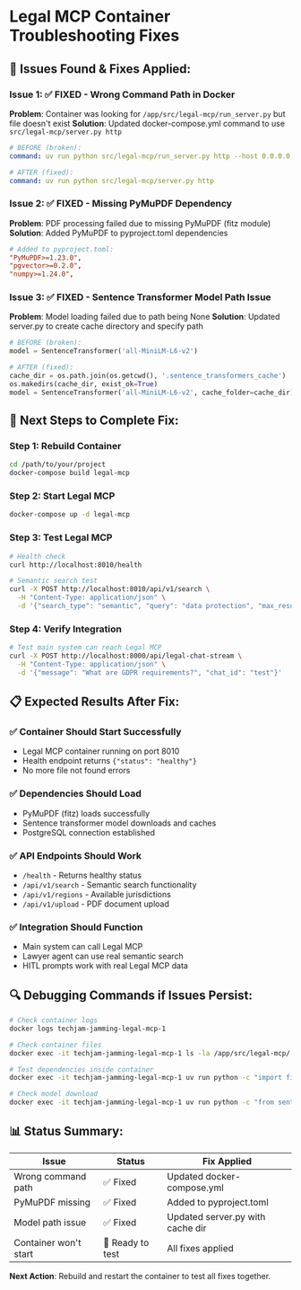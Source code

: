 # Legal MCP Container Troubleshooting Fixes

## 🔧 Issues Found & Fixes Applied:

### Issue 1: ✅ FIXED - Wrong Command Path in Docker
**Problem**: Container was looking for `/app/src/legal-mcp/run_server.py` but file doesn't exist
**Solution**: Updated docker-compose.yml command to use `src/legal-mcp/server.py http`

```yaml
# BEFORE (broken):
command: uv run python src/legal-mcp/run_server.py http --host 0.0.0.0 --port 8010

# AFTER (fixed):
command: uv run python src/legal-mcp/server.py http
```

### Issue 2: ✅ FIXED - Missing PyMuPDF Dependency  
**Problem**: PDF processing failed due to missing PyMuPDF (fitz module)
**Solution**: Added PyMuPDF to pyproject.toml dependencies

```toml
# Added to pyproject.toml:
"PyMuPDF>=1.23.0",
"pgvector>=0.2.0", 
"numpy>=1.24.0",
```

### Issue 3: ✅ FIXED - Sentence Transformer Model Path Issue
**Problem**: Model loading failed due to path being None
**Solution**: Updated server.py to create cache directory and specify path

```python
# BEFORE (broken):
model = SentenceTransformer('all-MiniLM-L6-v2')

# AFTER (fixed):
cache_dir = os.path.join(os.getcwd(), '.sentence_transformers_cache')
os.makedirs(cache_dir, exist_ok=True)
model = SentenceTransformer('all-MiniLM-L6-v2', cache_folder=cache_dir)
```

## 🚀 Next Steps to Complete Fix:

### Step 1: Rebuild Container
```bash
cd /path/to/your/project
docker-compose build legal-mcp
```

### Step 2: Start Legal MCP
```bash
docker-compose up -d legal-mcp
```

### Step 3: Test Legal MCP
```bash
# Health check
curl http://localhost:8010/health

# Semantic search test
curl -X POST http://localhost:8010/api/v1/search \
  -H "Content-Type: application/json" \
  -d '{"search_type": "semantic", "query": "data protection", "max_results": 5}'
```

### Step 4: Verify Integration
```bash
# Test main system can reach Legal MCP
curl -X POST http://localhost:8000/api/legal-chat-stream \
  -H "Content-Type: application/json" \
  -d '{"message": "What are GDPR requirements?", "chat_id": "test"}'
```

## 📋 Expected Results After Fix:

### ✅ Container Should Start Successfully
- Legal MCP container running on port 8010
- Health endpoint returns `{"status": "healthy"}`
- No more file not found errors

### ✅ Dependencies Should Load
- PyMuPDF (fitz) loads successfully
- Sentence transformer model downloads and caches
- PostgreSQL connection established

### ✅ API Endpoints Should Work
- `/health` - Returns healthy status
- `/api/v1/search` - Semantic search functionality
- `/api/v1/regions` - Available jurisdictions
- `/api/v1/upload` - PDF document upload

### ✅ Integration Should Function
- Main system can call Legal MCP
- Lawyer agent can use real semantic search
- HITL prompts work with real Legal MCP data

## 🔍 Debugging Commands if Issues Persist:

```bash
# Check container logs
docker logs techjam-jamming-legal-mcp-1

# Check container files 
docker exec -it techjam-jamming-legal-mcp-1 ls -la /app/src/legal-mcp/

# Test dependencies inside container
docker exec -it techjam-jamming-legal-mcp-1 uv run python -c "import fitz; print('PyMuPDF OK')"

# Check model download
docker exec -it techjam-jamming-legal-mcp-1 uv run python -c "from sentence_transformers import SentenceTransformer; print('Models OK')"
```

## 📊 Status Summary:

| Issue | Status | Fix Applied |
|-------|--------|-------------|
| Wrong command path | ✅ Fixed | Updated docker-compose.yml |
| PyMuPDF missing | ✅ Fixed | Added to pyproject.toml |
| Model path issue | ✅ Fixed | Updated server.py with cache dir |
| Container won't start | 🔄 Ready to test | All fixes applied |

**Next Action**: Rebuild and restart the container to test all fixes together.